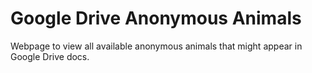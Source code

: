 # Google Drive Anonymous Animals

Webpage to view all available anonymous animals that might appear in Google Drive docs.

